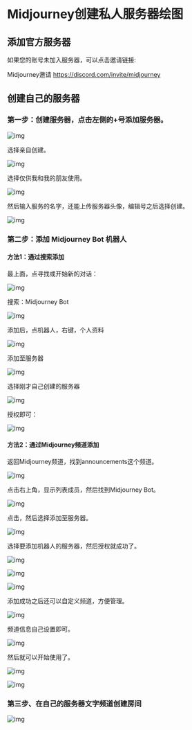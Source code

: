 # Midjourney创建私人服务器绘图

## 添加官方服务器

如果您的账号未加入服务器，可以点击邀请链接:

Midjourney邀请 https://discord.com/invite/midjourney

## 创建自己的服务器

### 第一步：创建服务器，点击左侧的+号添加服务器。

![img](./assets/创建私人服务器/1689681890540-35.png)

选择亲自创建。

![img](./assets/创建私人服务器/1689681890537-15.png)

选择仅供我和我的朋友使用。

![img](./assets/创建私人服务器/1689681890537-16.png)

然后输入服务的名字，还能上传服务器头像，编辑号之后选择创建。

![img](./assets/创建私人服务器/1689681890537-17.png)

### 第二步：添加 Midjourney Bot 机器人

#### 方法1：通过搜索添加

最上面，点寻找或开始新的对话：

![img](./assets/创建私人服务器/1689681890537-18.png)

搜索：Midjourney Bot

![img](./assets/创建私人服务器/1689681890537-19.png)

添加后，点机器人，右键，个人资料

![img](./assets/创建私人服务器/1689681890537-20.png)

添加至服务器

![img](./assets/创建私人服务器/1689681890537-21.png)

选择刚才自己创建的服务器

![img](./assets/创建私人服务器/1689681890538-22.png)

授权即可：

![img](./assets/创建私人服务器/1689681890538-23.png)

#### 方法2：通过Midjourney频道添加

返回Midjourney频道，找到announcements这个频道。

![img](./assets/创建私人服务器/1689681890538-24.png)

点击右上角，显示列表成员，然后找到Midjourney Bot。

![img](./assets/创建私人服务器/1689681890538-25.png)

点击，然后选择添加至服务器。

![img](./assets/创建私人服务器/1689681890538-26.png)

选择要添加机器人的服务器，然后授权就成功了。

![img](./assets/创建私人服务器/1689681890538-27.png)

![img](./assets/创建私人服务器/1689681890538-28.png)

![img](./assets/创建私人服务器/1689681890538-29.png)

添加成功之后还可以自定义频道，方便管理。

![img](./assets/创建私人服务器/1689681890538-30.png)

频道信息自己设置即可。

![img](./assets/创建私人服务器/1689681890539-31.png)

然后就可以开始使用了。

![img](./assets/创建私人服务器/1689681890539-32.png)

![img](./assets/创建私人服务器/1689681890539-33.png)

### 第三步、在自己的服务器文字频道创建房间

![img](./assets/创建私人服务器/1689681890539-34.png)